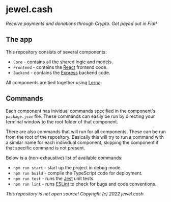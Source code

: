 # jewel.cash
*Receive payments and donations through Crypto. Get payed out in Fiat!*

## The app

This repository consists of several components:
* `Core` - contains all the shared logic and models.
* `Frontend` - contains the [React](https://reactjs.org) frontend code.
* `Backend` - contains the [Express](https://expressjs.com) backend code.

All components are tied together using [Lerna](https://lerna.js.org).

## Commands

Each component has inividual commands specified in the component's `package.json` file. These commands can easily be run by directing your terminal window to the root folder of that component.

There are also commands that will run for all components. These can be run from the root of the repository. Basically this will try to run a command with a similar name for each individual component, skipping the component if that specific command is not present.

Below is a (non-exhaustive) list of available commands:
* `npm run start` - start up the project in debug mode.
* `npm run build` - compile the TypeScript code for deployment.
* `npm run test` - runs the [Jest](https://jestjs.io) unit tests.
* `npm run lint` - runs [ESLint](https://eslint.org) to check for bugs and code conventions.

*This repository is not open source! Copyright (c) 2022 jewel.cash*